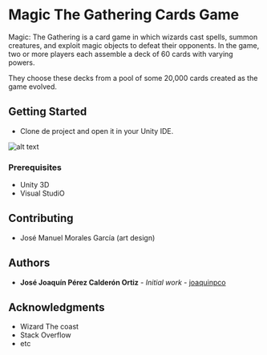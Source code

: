 # Magic The Gathering Cards Game

Magic: The Gathering is a card game in which wizards cast spells, summon creatures, and exploit magic objects to defeat their opponents. 
In the game, two or more players each assemble a deck of 60 cards with varying powers.
 
They choose these decks from a pool of some 20,000 cards created as the game evolved.

## Getting Started

* Clone de project and open it in your Unity IDE.

![alt text](https://user-images.githubusercontent.com/5908629/75096271-4cce3e80-559e-11ea-80f9-a2eb1056d03a.png)

### Prerequisites

- Unity 3D
- Visual StudiO

## Contributing

- José Manuel Morales García (art design)

## Authors

* **José Joaquín Pérez Calderón Ortiz** - *Initial work* - [joaquinpco](https://github.com/joaquinpco)

## Acknowledgments

* Wizard The coast
* Stack Overflow
* etc

